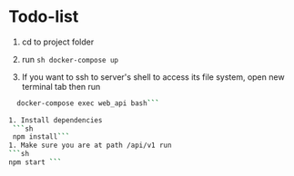 # Todo-list
1. cd to project folder
1. run
```sh docker-compose up ```

1. If you want to ssh to server's shell to access its file system, open new terminal tab then run
   
  ```sh
    docker-compose exec web_api bash```
    
1. Install dependencies
   ```sh
   npm install```
1. Make sure you are at path /api/v1 run
  ```sh
  npm start ```
